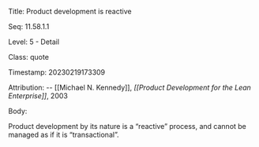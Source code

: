 Title:  Product development is reactive

Seq:    11.58.1.1

Level:  5 - Detail

Class:  quote

Timestamp: 20230219173309

Attribution: -- [[Michael N. Kennedy]], *[[Product Development for the Lean Enterprise]]*, 2003

Body:

Product development by its nature is a “reactive” process, and cannot be managed as if it is “transactional”.


